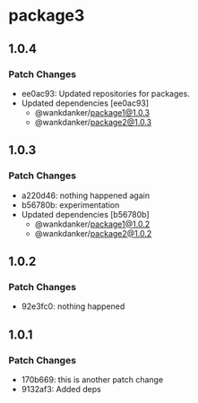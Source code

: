 # package3

## 1.0.4

### Patch Changes

- ee0ac93: Updated repositories for packages.
- Updated dependencies [ee0ac93]
  - @wankdanker/package1@1.0.3
  - @wankdanker/package2@1.0.3

## 1.0.3

### Patch Changes

- a220d46: nothing happened again
- b56780b: experimentation
- Updated dependencies [b56780b]
  - @wankdanker/package1@1.0.2
  - @wankdanker/package2@1.0.2

## 1.0.2

### Patch Changes

- 92e3fc0: nothing happened

## 1.0.1

### Patch Changes

- 170b669: this is another patch change
- 9132af3: Added deps
